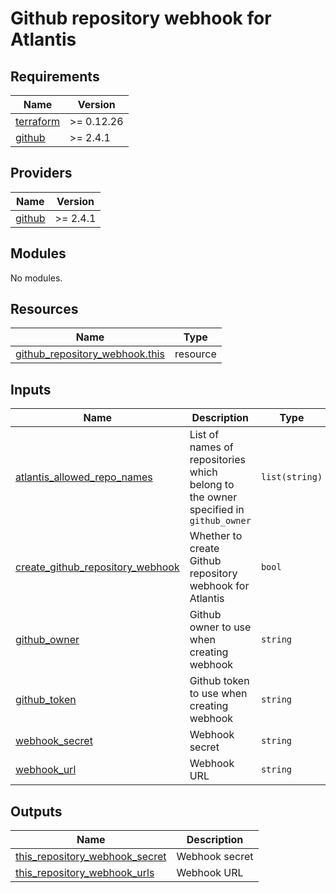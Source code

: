 # Github repository webhook for Atlantis

<!-- BEGINNING OF PRE-COMMIT-TERRAFORM DOCS HOOK -->
## Requirements

| Name | Version |
|------|---------|
| <a name="requirement_terraform"></a> [terraform](#requirement\_terraform) | >= 0.12.26 |
| <a name="requirement_github"></a> [github](#requirement\_github) | >= 2.4.1 |

## Providers

| Name | Version |
|------|---------|
| <a name="provider_github"></a> [github](#provider\_github) | >= 2.4.1 |

## Modules

No modules.

## Resources

| Name | Type |
|------|------|
| [github_repository_webhook.this](https://registry.terraform.io/providers/integrations/github/latest/docs/resources/repository_webhook) | resource |

## Inputs

| Name | Description | Type | Default | Required |
|------|-------------|------|---------|:--------:|
| <a name="input_atlantis_allowed_repo_names"></a> [atlantis\_allowed\_repo\_names](#input\_atlantis\_allowed\_repo\_names) | List of names of repositories which belong to the owner specified in `github_owner` | `list(string)` | n/a | yes |
| <a name="input_create_github_repository_webhook"></a> [create\_github\_repository\_webhook](#input\_create\_github\_repository\_webhook) | Whether to create Github repository webhook for Atlantis | `bool` | `true` | no |
| <a name="input_github_owner"></a> [github\_owner](#input\_github\_owner) | Github owner to use when creating webhook | `string` | `""` | no |
| <a name="input_github_token"></a> [github\_token](#input\_github\_token) | Github token to use when creating webhook | `string` | `""` | no |
| <a name="input_webhook_secret"></a> [webhook\_secret](#input\_webhook\_secret) | Webhook secret | `string` | `""` | no |
| <a name="input_webhook_url"></a> [webhook\_url](#input\_webhook\_url) | Webhook URL | `string` | `""` | no |

## Outputs

| Name | Description |
|------|-------------|
| <a name="output_this_repository_webhook_secret"></a> [this\_repository\_webhook\_secret](#output\_this\_repository\_webhook\_secret) | Webhook secret |
| <a name="output_this_repository_webhook_urls"></a> [this\_repository\_webhook\_urls](#output\_this\_repository\_webhook\_urls) | Webhook URL |
<!-- END OF PRE-COMMIT-TERRAFORM DOCS HOOK -->

